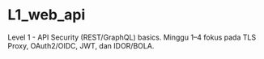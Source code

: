 # L1_web_api
Level 1 - API Security (REST/GraphQL) basics.  Minggu 1–4 fokus pada TLS Proxy, OAuth2/OIDC, JWT, dan IDOR/BOLA.
